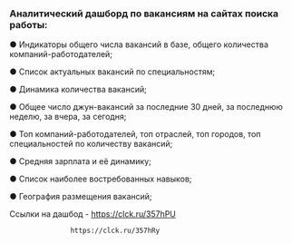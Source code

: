 ### Аналитический дашборд по вакансиям на сайтах поиска работы:

●	Индикаторы общего числа вакансий в базе, общего количества компаний-работодателей;

●	Список актуальных вакансий по специальностям;

●	Динамика количества вакансий;

●	Общее число джун-вакансий за последние 30 дней, за последнюю неделю, за вчера, за сегодня;

●	Топ компаний-работодателей, топ отраслей, топ городов, топ специальностей по количеству вакансий;

●	Средняя зарплата и её динамику;

●	Список наиболее востребованных навыков;

●	География размещения вакансий;

Ссылки на дашбод - https://clck.ru/357hPU

                   https://clck.ru/357hRy

